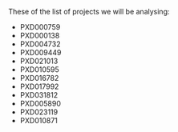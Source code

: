 These of the list of projects we will be analysing:
- PXD000759
- PXD000138
- PXD004732
- PXD009449
- PXD021013
- PXD010595
- PXD016782
- PXD017992
- PXD031812
- PXD005890
- PXD023119
- PXD010871
